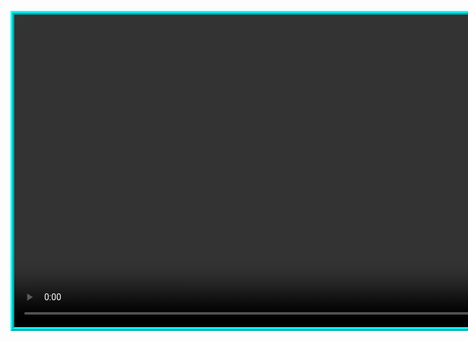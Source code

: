 
<html>
  <head>
    <script src="webrtc.js"></script>
    <title>WebRTC Test</title>
  </head>
  
  <body>
    <video id="raju" width="1000px"style="border:6px ridge aqua;radius:9px;"autoplay></video>
<script>
      window.addEventListener("load", function (evt) {
        navigator.getUserMedia({ audio: true, video: true},
          function(stream) {
            var video = document.getElementById('raju');
            video.src = window.URL.createObjectURL(stream);
          },
          function(err) {
            console.log("The following error occurred: " + err.name);
          }
        );
      });
    </script>
  </body>
</html>
